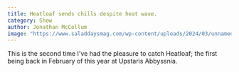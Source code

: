 ```yaml
---
title: Heatloaf sends chills despite heat wave.
category: Show
author: Jonathan McCollum
image: "https://www.saladdaysmag.com/wp-content/uploads/2024/03/unnamed-912-700x362.jpg"
---
```


This is the second time I've had the pleasure to catch Heatloaf; the first being back in February of this year at Upstaris Abbyssnia. 
